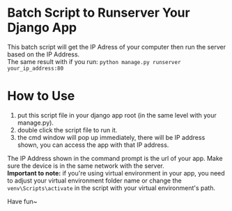 # Batch Script to Runserver Your Django App

This batch script will get the IP Adress of your computer then run the server based on the IP Address.
<br>The same result with if you run: `python manage.py runserver your_ip_address:80`

# How to Use
1. put this script file in your django app root (in the same level with your manage.py). 
2. double click the script file to run it.
3. the cmd window will pop up immediately, there will be IP address shown, you can access the app with that IP address.

The IP Address shown in the command prompt is the url of your app. Make sure the device is in the same network with the server.
<br><strong>Important to note:</strong> if you're using virtual environment in your app, you need to adjust your virtual environment folder name or change the `venv\Scripts\activate` in the script with your virtual environment's path.

Have fun~
